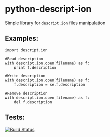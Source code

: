 python-descript-ion
===================

Simple library for `descript.ion` files manipulation 

Examples:
---------

    import descript.ion

    #Read description
    with descript.ion.open(filename) as f:
        print f.description

    #Write description
    with descript.ion.open(filename) as f:
        f.description = self.description

    #Remove description
    with descript.ion.open(filename) as f:
        del f.description





Tests:
-----

[![Build Status](https://drone.io/github.com/histrio/python-descript-ion/status.png)](https://drone.io/github.com/histrio/python-descript-ion/latest)
